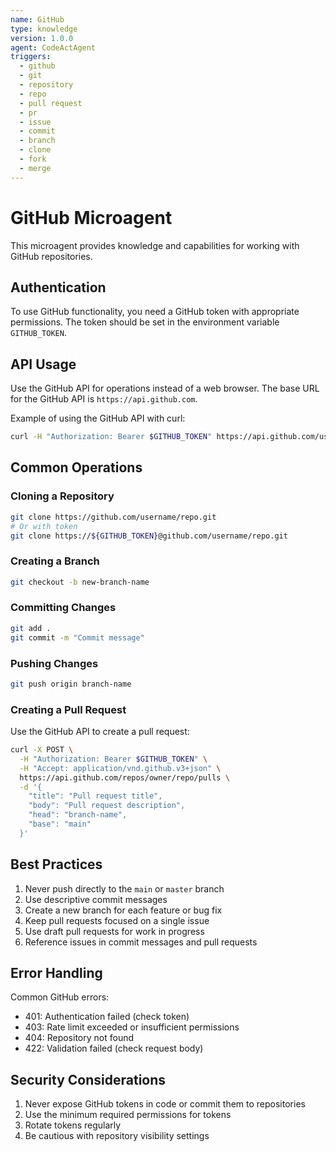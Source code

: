 ```yaml
---
name: GitHub
type: knowledge
version: 1.0.0
agent: CodeActAgent
triggers:
  - github
  - git
  - repository
  - repo
  - pull request
  - pr
  - issue
  - commit
  - branch
  - clone
  - fork
  - merge
---
```


# GitHub Microagent

This microagent provides knowledge and capabilities for working with GitHub repositories.

## Authentication

To use GitHub functionality, you need a GitHub token with appropriate permissions. The token should be set in the environment variable `GITHUB_TOKEN`.

## API Usage

Use the GitHub API for operations instead of a web browser. The base URL for the GitHub API is `https://api.github.com`.

Example of using the GitHub API with curl:

```bash
curl -H "Authorization: Bearer $GITHUB_TOKEN" https://api.github.com/user
```

## Common Operations

### Cloning a Repository

```bash
git clone https://github.com/username/repo.git
# Or with token
git clone https://${GITHUB_TOKEN}@github.com/username/repo.git
```

### Creating a Branch

```bash
git checkout -b new-branch-name
```

### Committing Changes

```bash
git add .
git commit -m "Commit message"
```

### Pushing Changes

```bash
git push origin branch-name
```

### Creating a Pull Request

Use the GitHub API to create a pull request:

```bash
curl -X POST \
  -H "Authorization: Bearer $GITHUB_TOKEN" \
  -H "Accept: application/vnd.github.v3+json" \
  https://api.github.com/repos/owner/repo/pulls \
  -d '{
    "title": "Pull request title",
    "body": "Pull request description",
    "head": "branch-name",
    "base": "main"
  }'
```

## Best Practices

1. Never push directly to the `main` or `master` branch
2. Use descriptive commit messages
3. Create a new branch for each feature or bug fix
4. Keep pull requests focused on a single issue
5. Use draft pull requests for work in progress
6. Reference issues in commit messages and pull requests

## Error Handling

Common GitHub errors:

- 401: Authentication failed (check token)
- 403: Rate limit exceeded or insufficient permissions
- 404: Repository not found
- 422: Validation failed (check request body)

## Security Considerations

1. Never expose GitHub tokens in code or commit them to repositories
2. Use the minimum required permissions for tokens
3. Rotate tokens regularly
4. Be cautious with repository visibility settings